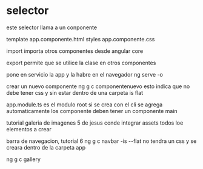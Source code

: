 # selector
este selector llama a un conponente 
<app-componente></app-componente>

template
app.componente.html
styles
app.componente.css


import 
importa otros componentes desde angular core

export
permite que se utilice la clase en otros componentes

pone en servicio la app y la habre en el navegador
ng serve -o

crear un nuevo componente
ng g c componentenuevo
esto indica que no debe tener css y sin estar dentro de una carpeta
is flat


app.module.ts es el modulo root si se crea con el cli se agrega automaticamente
los componente deben tener un componente main

tutorial galeria de imagenes 5 de jesus conde
integrar assets todos loe elementos a crear

barra de navegacion, tutorial 6
ng g c navbar -is --flat
no tendra un css y se creara dentro de la carpeta app

ng g c gallery